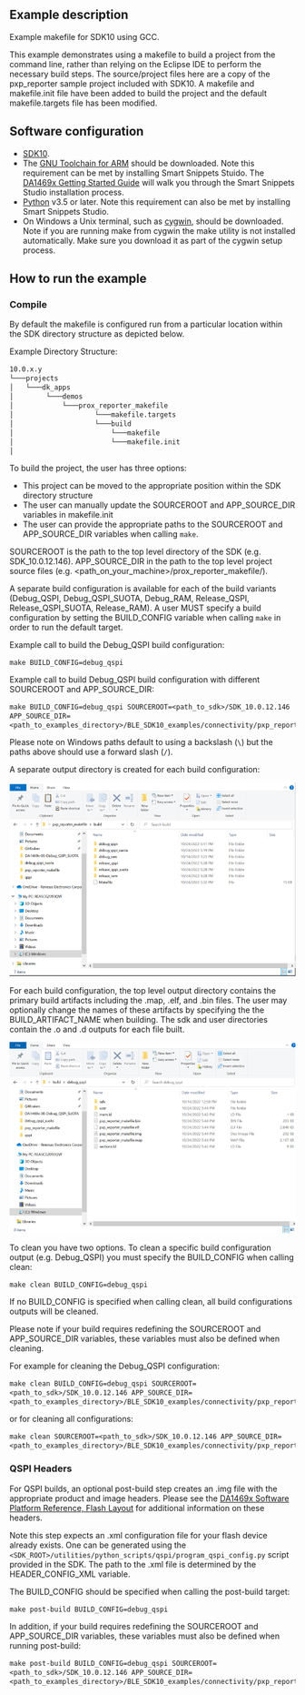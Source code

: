 ## Example description

Example makefile for SDK10 using GCC. 

This example demonstrates using a makefile to build a project from the command line, rather than relying on the Eclipse IDE to perform the necessary build steps. 
The source/project files here are a copy of the pxp_reporter sample project included with SDK10. A makefile and makefile.init file have been added to build the project and the default makefile.targets
file has been modified.


## Software configuration

- [SDK10](https://www.dialog-semiconductor.com/da1469x_sdk_latest).
- The [GNU Toolchain for ARM](https://developer.arm.com/Tools%20and%20Software/GNU%20Toolchain) should be downloaded. Note this requirement can be met by installing Smart Snippets Stuido. The [DA1469x Getting Started Guide](http://lpccs-docs.renesas.com/um-b-090-da1469x_getting_started/Software_Development_Tools/Software_Development_Tools.html#smartsnippets-tm-studio-installation-and-starting)
will walk you through the Smart Snippets Studio installation process. 
- [Python](https://www.python.org/) v3.5 or later. Note this requirement can also be met by installing Smart Snippets Studio.
- On Windows a Unix terminal, such as [cygwin](https://www.cygwin.com/), should be downloaded. Note if you are running make from cygwin the make utility is not installed automatically. Make sure you download it as part of the cygwin setup process.



## How to run the example

### Compile

By default the makefile is configured run from a particular location within the SDK directory structure as depicted below.  

Example Directory Structure:

```
10.0.x.y
└───projects
│   └───dk_apps
│        └───demos
│            └───prox_reporter_makefile
│                    └───makefile.targets
│                    └───build
│                        └───makefile
│                        └───makefile.init
│
```

To build the project, the user has three options:
* This project can be moved to the appropriate position within the SDK directory structure
* The user can manually update the SOURCEROOT and APP_SOURCE_DIR variables in makefile.init
* The user can provide the appropriate paths to the SOURCEROOT and APP_SOURCE_DIR variables when calling `make`.

SOURCEROOT is the path to the top level directory of the SDK (e.g. SDK_10.0.12.146). APP_SOURCE_DIR in the path to the top level project source files (e.g. <path_on_your_machine>/prox_reporter_makefile/).

A separate build configuration is available for each of the build variants (Debug_QSPI, Debug_QSPI_SUOTA, Debug_RAM, Release_QSPI, Release_QSPI_SUOTA, Release_RAM). A user MUST specify a build configuration by setting the BUILD_CONFIG variable when calling `make` 
in order to run the default target.

Example call to build the Debug_QSPI build configuration:

```
make BUILD_CONFIG=debug_qspi
```

Example call to build Debug_QSPI build configuration with different SOURCEROOT and APP_SOURCE_DIR:

```
make BUILD_CONFIG=debug_qspi SOURCEROOT=<path_to_sdk>/SDK_10.0.12.146 APP_SOURCE_DIR=<path_to_examples_directory>/BLE_SDK10_examples/connectivity/pxp_reporter_makefile
```

Please note on Windows paths default to using a backslash (`\`) but the paths above should use a forward slash (`/`).

A separate output directory is created for each build configuration: 

![build_output_dirs](assets/build_output_dirs.png)

For each build configuration, the top level output directory contains the primary build artifacts including the .map, .elf, and .bin files. The user may optionally change the names of these artifacts by specifying the the BUILD_ARTIFACT_NAME when building.
The sdk and user directories contain the .o and .d outputs for each file built.

![debug_qspi_output_top](assets/debug_qspi_output_top.png)

To clean you have two options. To clean a specific build configuration output (e.g. Debug_QSPI) you must specify the BUILD_CONFIG when calling clean:

```
make clean BUILD_CONFIG=debug_qspi
```

If no BUILD_CONFIG is specified when calling clean, all build configurations outputs will be cleaned. 

Please note if your build requires redefining the SOURCEROOT and APP_SOURCE_DIR variables, these variables must also be defined when cleaning. 

For example for cleaning the Debug_QSPI configuration: 

```
make clean BUILD_CONFIG=debug_qspi SOURCEROOT=<path_to_sdk>/SDK_10.0.12.146 APP_SOURCE_DIR=<path_to_examples_directory>/BLE_SDK10_examples/connectivity/pxp_reporter_makefile
```

or for cleaning all configurations:


```
make clean SOURCEROOT=<path_to_sdk>/SDK_10.0.12.146 APP_SOURCE_DIR=<path_to_examples_directory>/BLE_SDK10_examples/connectivity/pxp_reporter_makefile
```

### QSPI Headers

For QSPI builds, an optional post-build step creates an .img file with the appropriate product and image headers. Please see the [DA1469x Software Platform Reference, Flash Layout](http://lpccs-docs.renesas.com/um-b-092-da1469x_software_platform_reference/User_guides/User_guides.html#flash-layout) for additional information on these headers. 

Note this step expects an .xml configuration file for your flash device already exists. One can be generated using the `<SDK_ROOT>/utilities/python_scripts/qspi/program_qspi_config.py` script provided in the SDK. The path to the .xml file is determined by the HEADER_CONFIG_XML variable.

The BUILD_CONFIG should be specified when calling the post-build target:

```
make post-build BUILD_CONFIG=debug_qspi 
```

In addition, if your build requires redefining the SOURCEROOT and APP_SOURCE_DIR variables, these variables must also be defined when running post-build:

```
make post-build BUILD_CONFIG=debug_qspi SOURCEROOT=<path_to_sdk>/SDK_10.0.12.146 APP_SOURCE_DIR=<path_to_examples_directory>/BLE_SDK10_examples/connectivity/pxp_reporter_makefile
```